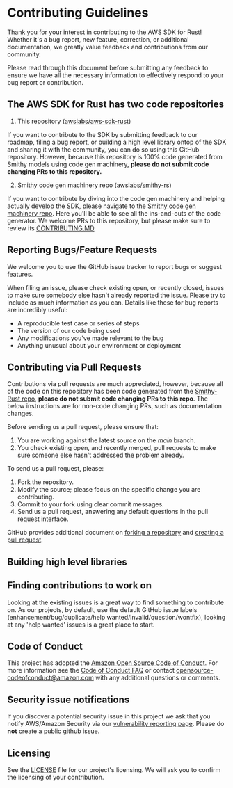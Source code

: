 # Contributing Guidelines

Thank you for your interest in contributing to the AWS SDK for Rust! Whether it's a bug report, new feature, correction, or additional
documentation, we greatly value feedback and contributions from our community.

Please read through this document before submitting any feedback to ensure we have all the necessary
information to effectively respond to your bug report or contribution.

## The AWS SDK for Rust has two code repositories

1) This repository ([awslabs/aws-sdk-rust](https://github.com/awslabs/aws-sdk-rust)) 

If you want to contribute to the SDK by submitting feedback to our roadmap, filing a bug report, or building a high level library ontop of the SDK and sharing it with the community, you can do so using this GitHub repository. However, because this repository is 100% code generated from Smithy models using code gen machinery, **please do not submit code changing PRs to this repository.**

2) Smithy code gen machinery repo ([awslabs/smithy-rs](https://github.com/awslabs/smithy-rs))

If you want to contribute by diving into the code gen machinery and helping actually develop the SDK, please navigate to the [Smithy code gen machinery repo](https://github.com/awslabs/smithy-rs).  Here you'll be able to see all the ins-and-outs of the code generator. We welcome PRs to this repository, but please make sure to review its [CONTRIBUTING.MD](https://github.com/awslabs/smithy-rs/blob/main/CONTRIBUTING.md)

## Reporting Bugs/Feature Requests

We welcome you to use the GitHub issue tracker to report bugs or suggest features.

When filing an issue, please check existing open, or recently closed, issues to make sure somebody else hasn't already
reported the issue. Please try to include as much information as you can. Details like these for bug reports are incredibly useful:

* A reproducible test case or series of steps
* The version of our code being used
* Any modifications you've made relevant to the bug
* Anything unusual about your environment or deployment


## Contributing via Pull Requests
Contributions via pull requests are much appreciated, however, because all of the code on this repository has been code generated from the [Smithy-Rust repo](https://github.com/awslabs/smithy-rs), **please do not submit code changing PRs to this repo**. The below instructions are for non-code changing PRs, such as documentation changes.

Before sending us a pull request, please ensure that:

1. You are working against the latest source on the *main* branch.
2. You check existing open, and recently merged, pull requests to make sure someone else hasn't addressed the problem already.

To send us a pull request, please:

1. Fork the repository.
2. Modify the source; please focus on the specific change you are contributing.
4. Commit to your fork using clear commit messages.
5. Send us a pull request, answering any default questions in the pull request interface.

GitHub provides additional document on [forking a repository](https://help.github.com/articles/fork-a-repo/) and
[creating a pull request](https://help.github.com/articles/creating-a-pull-request/).


## Building high level libraries


## Finding contributions to work on
Looking at the existing issues is a great way to find something to contribute on. As our projects, by default, use the default GitHub issue labels (enhancement/bug/duplicate/help wanted/invalid/question/wontfix), looking at any 'help wanted' issues is a great place to start.


## Code of Conduct
This project has adopted the [Amazon Open Source Code of Conduct](https://aws.github.io/code-of-conduct).
For more information see the [Code of Conduct FAQ](https://aws.github.io/code-of-conduct-faq) or contact
opensource-codeofconduct@amazon.com with any additional questions or comments.


## Security issue notifications
If you discover a potential security issue in this project we ask that you notify AWS/Amazon Security via our [vulnerability reporting page](http://aws.amazon.com/security/vulnerability-reporting/). Please do **not** create a public github issue.


## Licensing

See the [LICENSE](LICENSE) file for our project's licensing. We will ask you to confirm the licensing of your contribution.
